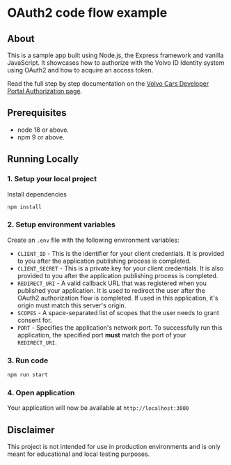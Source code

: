 # OAuth2 code flow example

## About

This is a sample app built using Node.js, the Express framework and vanilla JavaScript. It showcases how to authorize with the Volvo ID Identity system using OAuth2 and how to acquire an access token.

Read the full step by step documentation on the [Volvo Cars Developer Portal Authorization page](https://developer.volvocars.com/apis/docs/authorisation/).

## Prerequisites

- node 18 or above.
- npm 9 or above.

## Running Locally

### 1. Setup your local project

Install dependencies

```zsh
npm install
```

### 2. Setup environment variables

Create an `.env` file with the following environment variables:

- `CLIENT_ID` - This is the identifier for your client credentials. It is provided to you after the application publishing process is completed.
- `CLIENT_SECRET` - This is a private key for your client credentials. It is also provided to you after the application publishing process is completed.
- `REDIRECT_URI` - A valid callback URL that was registered when you published your application. It is used to redirect the user after the OAuth2 authorization flow is completed. If used in this application, it's origin must match this server's origin.
- `SCOPES` - A space-separated list of scopes that the user needs to grant consent for.
- `PORT` - Specifies the application's network port. To successfully run this application, the specified port **must** match the port of your `REDIRECT_URI`.

### 3. Run code

```zsh
npm run start
```

### 4. Open application

Your application will now be available at `http://localhost:3000`

## Disclaimer

This project is not intended for use in production environments and is only meant for educational and local testing purposes.
